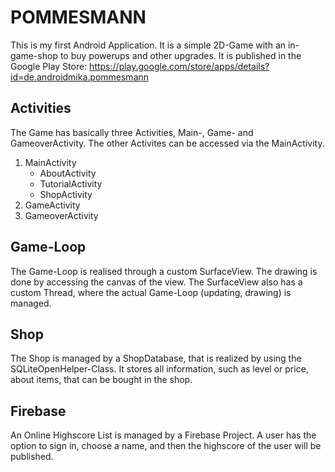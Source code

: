 # POMMESMANN

This is my first Android Application.
It is a simple 2D-Game with an in-game-shop to buy powerups and other upgrades.
It is published in the Google Play Store: https://play.google.com/store/apps/details?id=de.androidmika.pommesmann

## Activities
The Game has basically three Activities, Main-, Game- and GameoverActivity.
The other Activites can be accessed via the MainActivity.

1. MainActivity
    + AboutActivity
    + TutorialActivity
    + ShopActivity
2. GameActivity
3. GameoverActivity


## Game-Loop
The Game-Loop is realised through a custom SurfaceView.
The drawing is done by accessing the canvas of the view.
The SurfaceView also has a custom Thread, where the actual Game-Loop (updating, drawing) is managed.

## Shop
The Shop is managed by a ShopDatabase, that is realized by using the SQLiteOpenHelper-Class.
It stores all information, such as level or price, about items, that can be bought in the shop.

## Firebase
An Online Highscore List is managed by a Firebase Project. A user has the option to sign in,
choose a name, and then the highscore of the user will be published.
